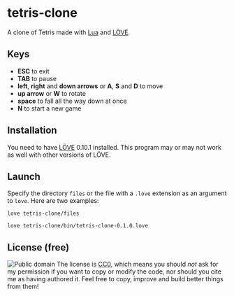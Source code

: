 # tetris-clone
A clone of Tetris made with [Lua](http://www.lua.org/) and [LÖVE](https://love2d.org/).

## Keys
* **ESC** to exit
* **TAB** to pause
* **left**, **right** and **down arrows** or **A**, **S** and **D** to move
* **up arrow** or **W** to rotate
* **space** to fall all the way down at once
* **N** to start a new game

## Installation
You need to have [LÖVE](https://love2d.org/) 0.10.1 installed. This program may or may not work as well with other versions of LÖVE.

## Launch
Specify the directory `files` or the file with a `.love` extension as an argument to `love`. Here are two examples:

`love tetris-clone/files`

`love tetris-clone/bin/tetris-clone-0.1.0.love`

## License (free)
![Public domain](http://i.creativecommons.org/p/zero/1.0/88x31.png)
The license is [CC0](http://creativecommons.org/publicdomain/zero/1.0/), which means you should _not_ ask for my permission if you want to copy or modify the code, nor should you cite me as having authored it. Feel free to copy, improve and build better things from them!
